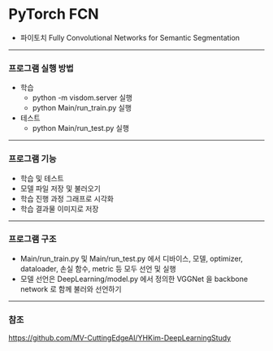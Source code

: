 # PyTorch FCN
- 파이토치 Fully Convolutional Networks for Semantic Segmentation
___
### 프로그램 실행 방법
- 학습
  - python -m visdom.server 실행
  - python Main/run_train.py 실행
- 테스트
  - python Main/run_test.py 실행
---
### 프로그램 기능
- 학습 및 테스트
- 모델 파일 저장 및 불러오기
- 학습 진행 과정 그래프로 시각화
- 학습 결과물 이미지로 저장
---
### 프로그램 구조
- Main/run_train.py 및 Main/run_test.py 에서 디바이스, 모델, optimizer, dataloader, 손실 함수, metric 등 모두 선언 및 실행
- 모델 선언은 DeepLearning/model.py 에서 정의한 VGGNet 을 backbone network 로 함께 불러와 선언하기
---
### 참조
https://github.com/MV-CuttingEdgeAI/YHKim-DeepLearningStudy
